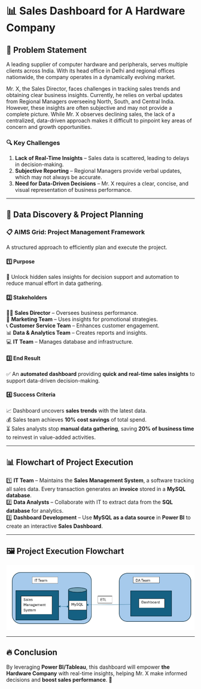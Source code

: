 # 📊 Sales Dashboard for A Hardware Company  

## 🚀 Problem Statement  

A leading supplier of computer hardware and peripherals, serves multiple clients across India. With its head office in Delhi and regional offices nationwide, the company operates in a dynamically evolving market.  

Mr. X, the Sales Director, faces challenges in tracking sales trends and obtaining clear business insights. Currently, he relies on verbal updates from Regional Managers overseeing North, South, and Central India. However, these insights are often subjective and may not provide a complete picture. While Mr. X observes declining sales, the lack of a centralized, data-driven approach makes it difficult to pinpoint key areas of concern and growth opportunities.  

### 🔍 Key Challenges  
1. **Lack of Real-Time Insights** – Sales data is scattered, leading to delays in decision-making.  
2. **Subjective Reporting** – Regional Managers provide verbal updates, which may not always be accurate.  
3. **Need for Data-Driven Decisions** – Mr. X requires a clear, concise, and visual representation of business performance.  

---

## 📌 Data Discovery & Project Planning  

### 📋 **AIMS Grid: Project Management Framework**  
A structured approach to efficiently plan and execute the project.  

#### **1️⃣ Purpose**  
🔹 Unlock hidden sales insights for decision support and automation to reduce manual effort in data gathering.  

#### **2️⃣ Stakeholders**  
👨‍💼 **Sales Director** – Oversees business performance.  
📢 **Marketing Team** – Uses insights for promotional strategies.  
📞 **Customer Service Team** – Enhances customer engagement.  
📊 **Data & Analytics Team** – Creates reports and insights.  
💻 **IT Team** – Manages database and infrastructure.  

#### **3️⃣ End Result**  
✅ An **automated dashboard** providing **quick and real-time sales insights** to support data-driven decision-making.  

#### **4️⃣ Success Criteria**  
📈 Dashboard uncovers **sales trends** with the latest data.  
💰 Sales team achieves **10% cost savings** of total spend.  
⏳ Sales analysts stop **manual data gathering**, saving **20% of business time** to reinvest in value-added activities.  

---

## 📊 Flowchart of Project Execution  
1️⃣ **IT Team** – Maintains the **Sales Management System**, a software tracking all sales data. Every transaction generates an **invoice** stored in a **MySQL database**.  
2️⃣ **Data Analysts** – Collaborate with IT to extract data from the **SQL database** for analytics.  
3️⃣ **Dashboard Development** – Use **MySQL as a data source** in **Power BI** to create an interactive **Sales Dashboard**.  

---

## 🖼️ Project Execution Flowchart  
![Project Execution Flowchart](images/execution-flowchart.png)  

---

## 🔥 Conclusion  
By leveraging **Power BI/Tableau**, this dashboard will empower **the Hardware Company** with real-time insights, helping Mr. X make informed decisions and **boost sales performance**. 🚀  
